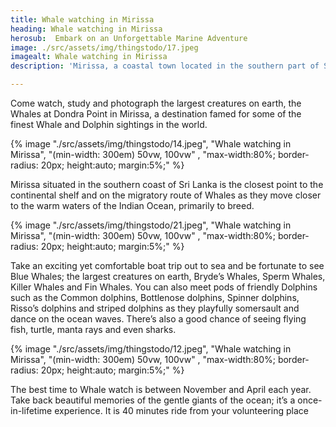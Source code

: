 ```yaml
---
title: Whale watching in Mirissa
heading: Whale watching in Mirissa
herosub:  Embark on an Unforgettable Marine Adventure
image: ./src/assets/img/thingstodo/17.jpeg
imagealt: Whale watching in Mirissa
description: 'Mirissa, a coastal town located in the southern part of Sri Lanka, is famous for its stunning beaches and incredible marine life. Whale watching in Mirissa is a must-do activity for nature enthusiasts and adventure seekers alike.'

---
```


Come watch, study and photograph the largest creatures on earth, the Whales at Dondra Point in Mirissa, a destination famed for some of the finest Whale and Dolphin sightings in the world.


{% image "./src/assets/img/thingstodo/14.jpeg", "Whale watching in Mirissa", "(min-width: 300em) 50vw, 100vw" , "max-width:80%; border-radius: 20px; height:auto; margin:5%;" %}


Mirissa situated in the southern coast of Sri Lanka is the closest point to the continental shelf and on the migratory route of Whales as they move closer to the warm waters of the Indian Ocean, primarily to breed.


{% image "./src/assets/img/thingstodo/21.jpeg", "Whale watching in Mirissa", "(min-width: 300em) 50vw, 100vw" , "max-width:80%; border-radius: 20px; height:auto; margin:5%;" %}

Take an exciting yet comfortable boat trip out to sea and be fortunate to see Blue Whales; the largest creatures on earth, Bryde’s Whales, Sperm Whales, Killer Whales and Fin Whales. You can also meet pods of friendly Dolphins such as the Common dolphins, Bottlenose dolphins, Spinner dolphins, Risso’s dolphins and striped dolphins as they playfully somersault and dance on the ocean waves. There’s also a good chance of seeing flying fish, turtle, manta rays and even sharks.


{% image "./src/assets/img/thingstodo/12.jpeg", "Whale watching in Mirissa", "(min-width: 300em) 50vw, 100vw" , "max-width:80%; border-radius: 20px; height:auto; margin:5%;" %}


The best time to Whale watch is between November and April each year. Take back beautiful memories of the gentle giants of the ocean; it’s a once-in-lifetime experience. It is 40 minutes ride from your volunteering place

